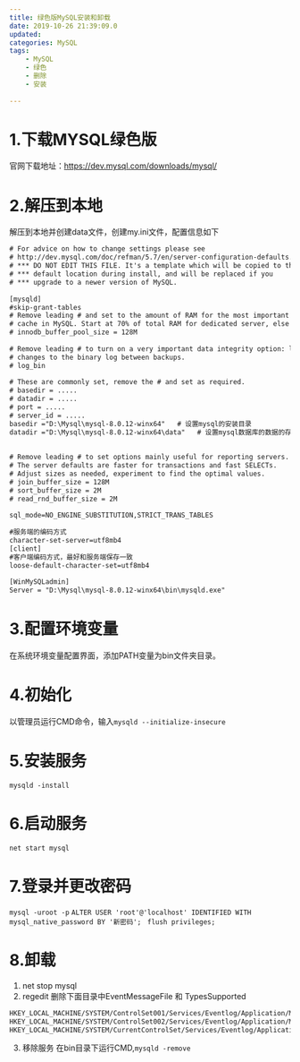 ```yaml
---
title: 绿色版MySQL安装和卸载
date: 2019-10-26 21:39:09.0
updated: 
categories: MySQL
tags: 
    - MySQL
    - 绿色
    - 删除
    - 安装
 
---
```


# 1.下载MYSQL绿色版
官网下载地址：https://dev.mysql.com/downloads/mysql/
# 2.解压到本地
解压到本地并创建data文件，创建my.ini文件，配置信息如下
```xml
# For advice on how to change settings please see
# http://dev.mysql.com/doc/refman/5.7/en/server-configuration-defaults.html
# *** DO NOT EDIT THIS FILE. It's a template which will be copied to the
# *** default location during install, and will be replaced if you
# *** upgrade to a newer version of MySQL.
 
[mysqld]
#skip-grant-tables 
# Remove leading # and set to the amount of RAM for the most important data
# cache in MySQL. Start at 70% of total RAM for dedicated server, else 10%.
# innodb_buffer_pool_size = 128M
 
# Remove leading # to turn on a very important data integrity option: logging
# changes to the binary log between backups.
# log_bin
 
# These are commonly set, remove the # and set as required.
# basedir = .....
# datadir = .....
# port = .....
# server_id = .....
basedir ="D:\Mysql\mysql-8.0.12-winx64"   # 设置mysql的安装目录 
datadir ="D:\Mysql\mysql-8.0.12-winx64\data"   # 设置mysql数据库的数据的存放目录，必须是data，或者是//xxx/data  
 
 
# Remove leading # to set options mainly useful for reporting servers.
# The server defaults are faster for transactions and fast SELECTs.
# Adjust sizes as needed, experiment to find the optimal values.
# join_buffer_size = 128M
# sort_buffer_size = 2M
# read_rnd_buffer_size = 2M 
 
sql_mode=NO_ENGINE_SUBSTITUTION,STRICT_TRANS_TABLES 
 
#服务端的编码方式
character-set-server=utf8mb4
[client]
#客户端编码方式，最好和服务端保存一致
loose-default-character-set=utf8mb4
 
[WinMySQLadmin]  
Server = "D:\Mysql\mysql-8.0.12-winx64\bin\mysqld.exe"
```
# 3.配置环境变量
在系统环境变量配置界面，添加PATH变量为bin文件夹目录。
# 4.初始化
以管理员运行CMD命令，输入`mysqld --initialize-insecure`
# 5.安装服务
`mysqld -install`
# 6.启动服务
`net start mysql`
# 7.登录并更改密码
`mysql -uroot -p`
`ALTER USER 'root'@'localhost' IDENTIFIED WITH mysql_native_password BY '新密码'; `
`flush privileges;`
# 8.卸载
1. net stop mysql
2. regedit 删除下面目录中EventMessageFile 和 TypesSupported 
```xml
HKEY_LOCAL_MACHINE/SYSTEM/ControlSet001/Services/Eventlog/Application/MySQL
HKEY_LOCAL_MACHINE/SYSTEM/ControlSet002/Services/Eventlog/Application/MySQL
HKEY_LOCAL_MACHINE/SYSTEM/CurrentControlSet/Services/Eventlog/Application/MySQL
```
3. 移除服务
在bin目录下运行CMD,`mysqld -remove`

